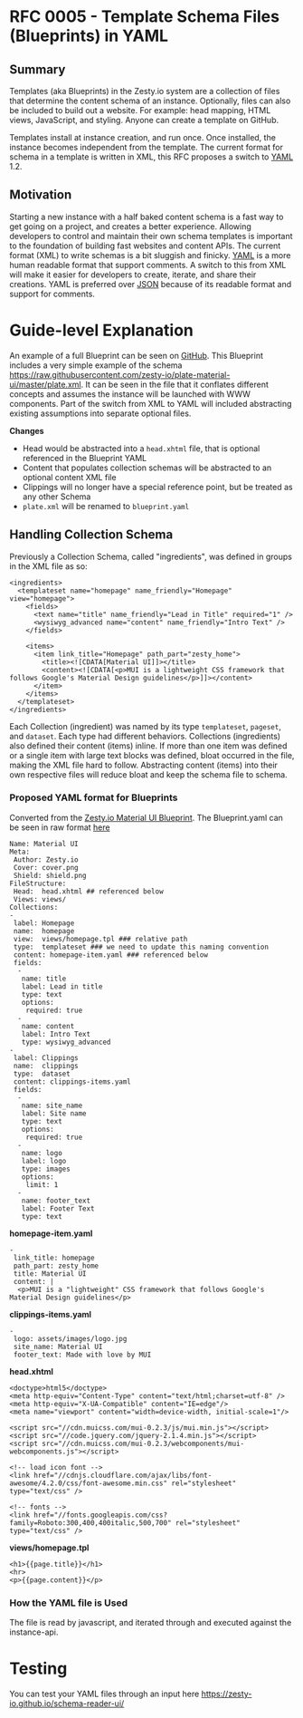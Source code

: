 # RFC 0005 - Template Schema Files (Blueprints) in YAML

## Summary

Templates (aka Blueprints) in the Zesty.io system are a collection of files that determine the content schema of an instance.  Optionally, files can also be included to build out a website.  For example: head mapping, HTML views, JavaScript, and styling. Anyone can create a template on GitHub.

Templates install at instance creation, and run once. Once installed, the instance becomes independent from the template. The current format for schema in a template is written in XML, this RFC proposes a switch to [YAML](http://yaml.org/) 1.2.

## Motivation

Starting a new instance with a half baked content schema is a fast way to get going on a project, and creates a better experience. Allowing developers to control and maintain their own schema templates is important to the foundation of building fast websites and content APIs. The current format (XML) to write schemas is a bit sluggish and finicky. [YAML](http://yaml.org/) is a more human readable format that support comments.  A switch to this from XML will make it easier for developers to create, iterate, and share their creations. YAML is preferred over [JSON](https://www.json.org/) because of its readable format and support for comments.

# Guide-level Explanation
[guide-level-explanation]: #guide-level-explanation

An example of a full Blueprint can be seen on [GitHub](https://github.com/zesty-io/plate-material-ui). This Blueprint includes a very simple example of the schema https://raw.githubusercontent.com/zesty-io/plate-material-ui/master/plate.xml. It can be seen in the file that it conflates different concepts and assumes the instance will be launched with WWW components. Part of the switch from XML to YAML will included abstracting existing assumptions into separate optional files.

**Changes**

* Head would be abstracted into a `head.xhtml` file, that is optional referenced in the Blueprint YAML
* Content that populates collection schemas will be abstracted to an optional content XML file
* Clippings will no longer have a special reference point, but be treated as any other Schema
* `plate.xml` will be renamed to `blueprint.yaml`

## Handling Collection Schema

Previously a Collection Schema, called "ingredients", was defined in groups in the XML file as so:

```
<ingredients>
  <templateset name="homepage" name_friendly="Homepage" view="homepage">
    <fields>
      <text name="title" name_friendly="Lead in Title" required="1" />
      <wysiwyg_advanced name="content" name_friendly="Intro Text" />
    </fields>

    <items>
      <item link_title="Homepage" path_part="zesty_home">
        <title><![CDATA[Material UI]]></title>
        <content><![CDATA[<p>MUI is a lightweight CSS framework that follows Google's Material Design guidelines</p>]]></content>
      </item>
    </items>
  </templateset>
</ingredients>
```

Each Collection (ingredient) was named by its type `templateset`, `pageset`, and `dataset`. Each type had different behaviors. Collections (ingredients) also defined their content (items) inline. If more than one item was defined or a single item with large text blocks was defined, bloat occurred in the file, making the XML file hard to follow. Abstracting content (items) into their own respective files will reduce bloat and keep the schema file to schema.

### Proposed YAML format for Blueprints

Converted from the [Zesty.io Material UI Blueprint](https://raw.githubusercontent.com/zesty-io/plate-material-ui/master/plate.xml). The Blueprint.yaml can be seen in raw format [here](https://raw.githubusercontent.com/zesty-io/plate-material-ui/master/blueprint.yaml)

```
Name: Material UI
Meta:
 Author: Zesty.io
 Cover: cover.png
 Shield: shield.png
FileStructure:
 Head:  head.xhtml ## referenced below
 Views: views/
Collections:
-
 label: Homepage
 name:  homepage
 view:  views/homepage.tpl ### relative path
 type:  templateset ### we need to update this naming convention
 content: homepage-item.yaml ### referenced below
 fields:
  -
   name: title
   label: Lead in title
   type: text
   options:
    required: true
  -
   name: content
   label: Intro Text
   type: wysiwyg_advanced
-
 label: Clippings
 name:  clippings
 type:  dataset
 content: clippings-items.yaml
 fields:
  -
   name: site_name
   label: Site name
   type: text
   options:
    required: true
  -
   name: logo
   label: logo
   type: images
   options:
    limit: 1
  -
   name: footer_text
   label: Footer Text
   type: text
```

**homepage-item.yaml**

```
-
 link_title: homepage
 path_part: zesty_home
 title: Material UI
 content: |
  <p>MUI is a "lightweight" CSS framework that follows Google's Material Design guidelines</p>
```

**clippings-items.yaml**

```
-
 logo: assets/images/logo.jpg
 site_name: Material UI
 footer_text: Made with love by MUI
```

**head.xhtml**

```
<doctype>html5</doctype>
<meta http-equiv="Content-Type" content="text/html;charset=utf-8" />
<meta http-equiv="X-UA-Compatible" content="IE=edge"/>
<meta name="viewport" content="width=device-width, initial-scale=1"/>

<script src="//cdn.muicss.com/mui-0.2.3/js/mui.min.js"></script>
<script src="//code.jquery.com/jquery-2.1.4.min.js"></script>
<script src="//cdn.muicss.com/mui-0.2.3/webcomponents/mui-webcomponents.js"></script>

<!-- load icon font -->
<link href="//cdnjs.cloudflare.com/ajax/libs/font-awesome/4.2.0/css/font-awesome.min.css" rel="stylesheet" type="text/css" />

<!-- fonts -->
<link href="//fonts.googleapis.com/css?family=Roboto:300,400,400italic,500,700" rel="stylesheet" type="text/css" />

```

**views/homepage.tpl**

```
<h1>{{page.title}}</h1>
<hr>
<p>{{page.content}}</p>
```

### How the YAML file is Used

The file is read by javascript, and iterated through and executed against the instance-api.

# Testing

You can test your YAML files through an input here https://zesty-io.github.io/schema-reader-ui/
